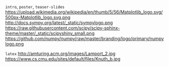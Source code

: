 `intro`, `poster`, `teaser-slides`
https://upload.wikimedia.org/wikipedia/en/thumb/5/56/Matplotlib_logo.svg/500px-Matplotlib_logo.svg.png
http://docs.sympy.org/latest/_static/sympylogo.png
https://raw.githubusercontent.com/scipy/scipy-sphinx-theme/master/_static/scipyshiny_small.png
https://github.com/numpy/numpy/raw/master/branding/logo/primary/numpylogo.png

`latex`
http://amturing.acm.org/images/Lamport_2.jpg
https://www.cs.cmu.edu/sites/default/files/Knuth_b.jpg

